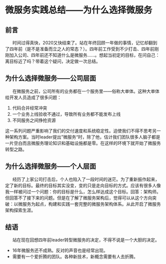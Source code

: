 # 微服务实践总结——为什么选择微服务

## 前言
&nbsp;&nbsp;&nbsp;&nbsp;&nbsp;&nbsp;时间过得真快，2020又快结束了。站在年终回顾一年做的事情，记忆却翻到了四年前（是不是准备而立之人的常态？）。四年前工作受到不少打击、四年前刚刚加入公司、四年前还不知道什么是微服务......。想起当初定的目标，在问自己：离目标近了吗？带着这个疑问，决定做一次总结。

## 为什么选择微服务——公司层面
&nbsp;&nbsp;&nbsp;&nbsp;&nbsp;&nbsp;在微服务之前，公司所有的业务都在一个服务里——俗称大单体。这种大单体给开发人员造成了很多问题：

 1. 代码合并经常冲突
 2. 一个业务上线验收不通过，导致所有业务都不能发布上线
 3. 不同服务之间挣抢资源
 
这一系列问题严重影响了我们的交付速度和系统稳定性。迫使我们不得不思考另一种架构方案。当时leader提出”微服务“时，除了他，估计我们团队很多人脑子都是一片空白而且微服务理论知识和基础设施都是零。在这样的环境下就开始了微服务转型之路。

## 为什么选择微服务——个人层面
&nbsp;&nbsp;&nbsp;&nbsp;&nbsp;&nbsp;经历了上家公司打击后，个人也陷入了一段时间的迷茫。为了重新振作起来，定了新的目标。最终的目标其实没变，变的只是走向目标的方式。应该有很多人像我一样被问过一个问题：你的目标是什么，怎么样达成这个目标。回答：架构师。但回答不了接下来的问题。但是在了解了微服务架构后，觉得可以从这个方向突破：以微服务为起点，构建和实践一套完整的微服务架构体系。从此开启了微服务架构探索生涯。

## 结语
&nbsp;&nbsp;&nbsp;&nbsp;&nbsp;&nbsp;站在现在回想四年前leader转型微服务的决定，不得不说是一个大胆的决定。

- 16年微服务还不成熟。反对的声音也是经常出现。
- 需要有一个爱折腾的团队。各种新技术，新概念需要有人去折腾。
 

